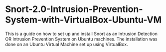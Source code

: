 # Snort-2.0-Intrusion-Prevention-System-with-VirtualBox-Ubuntu-VM
This is a guide on how to set up and install Snort as an Intrusion Detection OR Intrusion Prevention System on Ubuntu machines. The installation was done on an Ubuntu Virtual Machine set up using VirtualBox.
